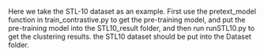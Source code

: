 Here we take the STL-10 dataset as an example. First use the pretext_model function in train_contrastive.py to get the pre-training model, and put the pre-training model into the STL10_result folder, and then run runSTL10.py to get the clustering results. the STL10 dataset should be put into the Dataset folder.
